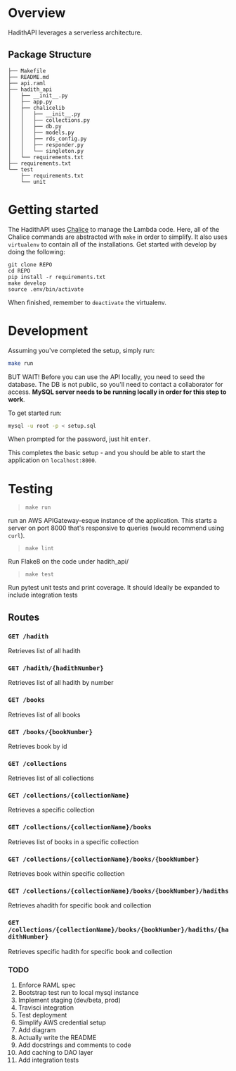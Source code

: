 # Overview
HadithAPI leverages a serverless architecture.

## Package Structure
```
├── Makefile
├── README.md
├── api.raml
├── hadith_api
│   ├── __init__.py
│   ├── app.py
│   ├── chalicelib
│   │   ├── __init__.py
│   │   ├── collections.py
│   │   ├── db.py
│   │   ├── models.py
│   │   ├── rds_config.py
│   │   ├── responder.py
│   │   └── singleton.py
│   └── requirements.txt
├── requirements.txt
└── test
    ├── requirements.txt
    └── unit
```

# Getting started

The HadithAPI uses [Chalice](https://github.com/awslabs/chalice) to manage the Lambda code. Here, all of the Chalice commands are abstracted with `make` in order to simplify. It also uses `virtualenv` to contain all of the installations. Get started with develop by doing the following:

```
git clone REPO
cd REPO
pip install -r requirements.txt
make develop
source .env/bin/activate
```

When finished, remember to `deactivate` the virtualenv.

# Development
Assuming you've completed the setup, simply run:
```bash
make run
```

BUT WAIT! Before you can use the API locally, you need to seed the database. The DB is not public, so you'll need to contact a collaborator for access. **MySQL server needs to be running locally in order for this step to work**.

To get started run:
```bash
mysql -u root -p < setup.sql
```
When prompted for the password, just hit <kbd>enter</kbd>.

This completes the basic setup - and you should be able to start the application on `localhost:8000`.

# Testing
> `make run`

run an AWS APIGateway-esque instance of the application. This starts a server on port 8000 that's responsive to queries (would recommend using `curl`).

> `make lint`

Run Flake8 on the code under hadith_api/

> `make test`

Run pytest unit tests and print coverage. It should Ideally be expanded to include integration tests

## Routes
### `GET /hadith`
Retrieves list of all hadith

### `GET /hadith/{hadithNumber}`
Retrieves list of all hadith by number

### `GET /books`
Retrieves list of all books

### `GET /books/{bookNumber}`
Retrieves book by id

### `GET /collections`
Retrieves list of all collections

### `GET /collections/{collectionName}`
Retrieves a specific collection

### `GET /collections/{collectionName}/books`
Retrieves list of books in a specific collection

### `GET /collections/{collectionName}/books/{bookNumber}`
Retrieves book within specific collection

### `GET /collections/{collectionName}/books/{bookNumber}/hadiths`
Retrieves ahadith for specific book and collection

### `GET /collections/{collectionName}/books/{bookNumber}/hadiths/{hadithNumber}`
Retrieves specific hadith for specific book and collection

### TODO

1. Enforce RAML spec
2. Bootstrap test run to local mysql instance
3. Implement staging (dev/beta, prod)
4. Travisci integration
5. Test deployment
6. Simplify AWS credential setup
7. Add diagram
8. Actually write the README
9. Add docstrings and comments to code
10. Add caching to DAO layer
11. Add integration tests
